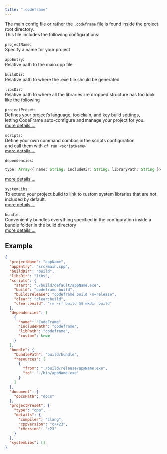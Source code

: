```yaml
---
title: ".codeframe"
---
```


The main config file or rather the `.codeframe` file is found inside the project root directory.  
This file includes the following configurations:

`projectName`:  
Specify a name for your project

`appEntry`:  
Relative path to the main.cpp file

`buildDir`:  
Relative path to where the .exe file should be generated

`libsDir`:  
Relative path to where all the libraries are dropped
structure has too look like the following

`projectPreset`:  
Defines your project’s language, toolchain, and key build settings,  
letting CodeFrame auto-configure and manage your project for you.  
[more details ...](./projectPreset.md)

`scripts`:  
Define your own command combos in the scripts configuration  
and call them with `cf run <scriptName>`  
[more details ...](./scripts.md)

`dependencies`:

```typescript
type: Array<{ name: String; includeDir: String; libraryPath: String }>;
```

[more details ...](./dependencies.md)

`systemLibs`:  
To extend your project build to link to custom system libraries that are not included by default.  
[more details ...](./systemLibs.md)

`bundle`:  
Conveniently bundles everything specified in the configuration inside a bundle folder in the build directory  
[more details ...](./bundle.md)

## Example

```json title=".codeframe"
{
  "projectName": "appName",
  "appEntry": "src/main.cpp",
  "buildDir": "build",
  "libsDir": "libs",
  "scripts": {
    "start": "./build/default/appName.exe",
    "build": "codeframe build",
    "build:release": "codeframe build -m=release",
    "clear": "clear:build",
    "clear:build": "rm -rf build && mkdir build"
  },
  "dependencies": [
    {
      "name": "CodeFrame",
      "includePath": "codeframe",
      "libPath": "codeframe",
      "custom": true
    }
  ],
  "bundle": {
    "bundlePath": "build/bundle",
    "resources": [
      {
        "from": "./build/release/appName.exe",
        "to": "./bin/appName.exe"
      }
    ]
  },
  "document": {
    "docsPath": "docs"
  },
  "projectPreset": {
    "type": "cpp",
    "details": {
      "compiler": "clang",
      "cppVersion": "c++23",
      "cVersion": "c23"
    }
  },
  "systemLibs": []
}
```
